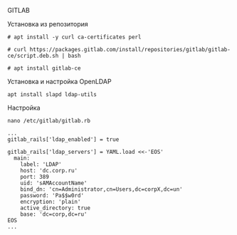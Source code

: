 GITLAB

Установка из репозитория
```
# apt install -y curl ca-certificates perl

# curl https://packages.gitlab.com/install/repositories/gitlab/gitlab-ce/script.deb.sh | bash

# apt install gitlab-ce
```


Установка и настройка OpenLDAP
```
apt install slapd ldap-utils
```

Настройка
```
nano /etc/gitlab/gitlab.rb
```
```
...
gitlab_rails['ldap_enabled'] = true

gitlab_rails['ldap_servers'] = YAML.load <<-'EOS'
  main:
    label: 'LDAP'
    host: 'dc.corp.ru'
    port: 389
    uid: 'sAMAccountName'
    bind_dn: 'cn=Administrator,cn=Users,dc=corpX,dc=un'
    password: 'Pa$$w0rd'
    encryption: 'plain'
    active_directory: true
    base: 'dc=corp,dc=ru'
EOS
...
```

